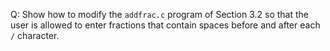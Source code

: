 Q: Show how to modify the `addfrac.c` program of Section 3.2 so that the user is
allowed to enter fractions that contain spaces before and after each `/`
character.
